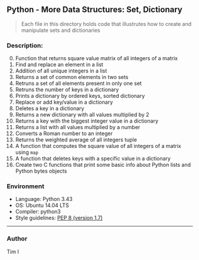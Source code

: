 ## Python - More Data Structures: Set, Dictionary
>Each file in this directory holds code that illustrutes how to create and manipulate sets and dictionaries

###   Description:
 0. Function that returns square value matrix of all integers of a matrix
 1. Find and replace an element in a list
 2. Addition of all unique integers in a list
 3. Returns a set of common elements in two sets 
 4. Retruns a set of all elements present in only one set
 5. Retruns the number of keys in a dictionary
 6. Prints a dictionary by ordered keys, sorted dictionary
 7. Replace or add key/value in a dictionary
 8. Deletes a key in a dictionary
 9. Returns a new dictionary with all values multiplied by 2
 10. Returns a key with the biggest integer value in a dictionary
 11. Returns a list with all values multiplied by a number
 12. Converts a Roman number to an integer
 13. Returns the weighted average of all integers tuple
 14. A function that computes the square value of all integers of a matrix using `map`
 15. A function that deletes keys with a specific value in a dictionary
 16. Create two C functions that print some basic info about Python lists and Python bytes objects

###   Environment
+ Language: Python 3.43
+ OS: Ubuntu 14.04 LTS
+ Compiler: python3
+ Style guidelines: [PEP 8 (version 1.7)](https://www.python.org/dev/peps/pep-0008/)

***
###  Author
Tim I
